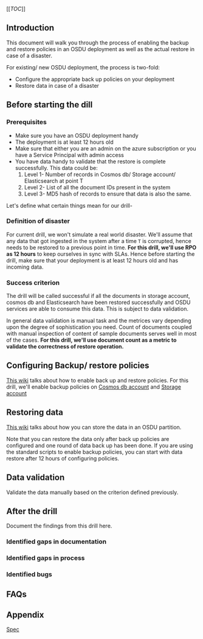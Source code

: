 [[_TOC_]]

## Introduction
This document will walk you through the process of enabling the backup and restore policies in an OSDU deployment as well as the actual restore in case of a disaster.

For existing/ new OSDU deployment, the process is two-fold:
- Configure the appropriate back up policies on your deployment
- Restore data in case of a disaster

## Before starting the dill

### Prerequisites
- Make sure you have an OSDU deployment handy
- The deployment is at least 12 hours old
- Make sure that either you are an admin on the azure subscription or you have a Service Principal with admin access
- You have data handy to validate that the restore is complete successfully. This data could be:
     1. Level 1- Number of records in Cosmos db/ Storage account/ Elasticsearch at point T
     2. Level 2- List of all the document IDs present in the system
     3. Level 3- MD5 hash of records to ensure that data is also the same.

Let's define what certain things mean for our drill-
### Definition of disaster
For current drill, we won't simulate a real world disaster. We'll assume that any data that got ingested in the system after a time `T` is corrupted, hence needs to be restored to a previous point in time. 
**For this drill, we'll use RPO as 12 hours** to keep ourselves in sync with SLAs. Hence before starting the drill, make sure that your deployment is at least 12 hours old and has incoming data. 
### Success criterion
The drill will be called successful if all the documents in storage account, cosmos db and Elasticsearch have been restored successfully and OSDU services are able to consume this data. This is subject to data validation.

In general data validation is manual task and the metrices vary depending upon the degree of sophistication you need. Count of documents coupled with manual inspection of content of sample documents serves well in most of the cases. **For this drill, we'll use document count as a metric to validate the correctness of restore operation.** 

## Configuring Backup/ restore policies

[This wiki](docs/backup-restore/SOPs-for-Enabling-and-Configuring-Backup/Enable-and-configure-Backup-for-OSDU.md) talks about how to enable back up and restore policies. For this drill, we'll enable backup policies on [Cosmos db account](/SOPs-for-Enabling-and-Configuring-Backup/Enable-and-configure-Backup-for-OSDU#enabling-back-up-for-cosmosdb-account) and [Storage account](/SOPs-for-Enabling-and-Configuring-Backup/Enable-and-configure-Backup-for-OSDU#enabling-back-up-for-storage-accounts)

## Restoring data
[This wiki](docs/backup-restore/SOPs-for-restoring-partitions/Restore-an-OSDU-partition.md) talks about how you can store the data in an OSDU partition. 

Note that you can restore the data only after back up policies are configured and one round of data back up has been done. If you are using the standard scripts to enable backup policies, you can start with data restore after 12 hours of configuring policies.

## Data validation
Validate the data manually based on the criterion defined previously.

## After the drill
Document the findings from this drill here.
### Identified gaps in documentation
### Identified gaps in process
### Identified bugs

## FAQs

## Appendix
[Spec](/Backup-and-restore-on-OSDU-phase-1)




